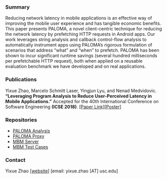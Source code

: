 ### Summary
Reducing network latency in mobile applications is an effective
way of improving the mobile user experience and has tangible
economic benefits. This paper presents PALOMA, a novel client-centric
technique for reducing the network latency by prefetching
HTTP requests in Android apps. Our work leverages string analysis
and callback control-flow analysis to automatically instrument
apps using PALOMA’s rigorous formulation of scenarios that address
“what” and “when” to prefetch. PALOMA has been shown
to incur significant runtime savings (several hundred milliseconds
per prefetchable HTTP request), both when applied on a reusable
evaluation benchmark we have developed and on real applications.

### Publications
Yixue Zhao, Marcelo Schmitt Laser, Yingjun Lyu, and Nenad Medvidovic. **“Leveraging Program Analysis to Reduce
User-Perceived Latency in Mobile Applications.”** Accepted for the 40th International Conference on Software Engineering **(ICSE 2018)**.
[[Paper Link]](https://softarch.usc.edu/~yixue/mypapers/ICSE2018_PALOMA.pdf)[[Poster]](https://softarch.usc.edu/~yixue/file/ICSE2018Poster.pdf)

### Repositories
* [PALOMA Analysis](https://github.com/felicitia/PALOMA-Analysis) 
* [PALOMA Proxy](https://github.com/felicitia/XposedProxy)
* [MBM Server](https://github.com/felicitia/PALOMA-MBM-Server)
* [MBM Test Cases](https://github.com/felicitia/PALOMA-MBM)

### Contact
Yixue Zhao [[website]](https://softarch.usc.edu/~yixue/) [email: yixue.zhao [AT] usc.edu]

